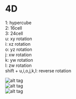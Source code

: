 # 4D

1: hypercube  
2: 16cell  
3: 24cell  
u: xy rotation  
i: xz rotation  
o: yz rotation  
j: xw rotation  
k: yw rotation  
l: zw rotation  
shift + u,i,o,j,k,l: reverse rotation  
  
![alt tag](https://github.com/mori-inj/4D/tree/master/hypercube.png)  
![alt tag](https://github.com/mori-inj/4D/tree/master/16cell.png)  
![alt tag](https://github.com/mori-inj/4D/tree/master/24cell.png)  
